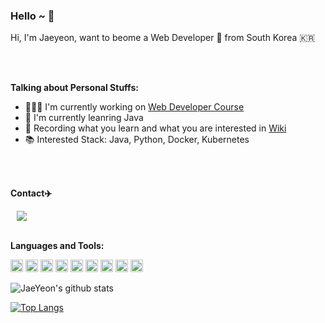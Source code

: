 ### Hello ~ 👋



Hi, I'm Jaeyeon, want to beome a Web Developer 🚀 from South Korea 🇰🇷

<br>
<br>

**Talking about Personal Stuffs:**

- 👨🏽‍💻 I'm currently working on [Web Developer Course](https://github.com/JaeYeon33/EZEN-academy)
- 🌱 I'm currently leanring Java
- 📕 Recording what you learn and what you are interested in [Wiki](https://github.com/JaeYeon33/wiki)
- 📚 Interested Stack: Java, Python, Docker, Kubernetes

<br>
<br>

**Contact✈️**

<a href="https://www.linkedin.com/in/jaeyeon-cho-061094a4/">
    <img src="https://img.shields.io/badge/linkedin-%230077B5.svg?&style=for-the-badge&logo=linkedin&logoColor=white" style="height : atuo; margin-left : 10px; margin-right : 10px;"/>
</a>

<br>
<br>

**Languages and Tools:**

<code><img height="20" src="https://noticon-static.tammolo.com/dgggcrkxq/image/upload/v1566913897/noticon/xbvewg1m3azbpnrzck1k.png"></code>
<code><img height="20" src="https://noticon-static.tammolo.com/dgggcrkxq/image/upload/v1567008394/noticon/ohybolu4ensol1gzqas1.png"></code>
<code><img height="20" src="https://noticon-static.tammolo.com/dgggcrkxq/image/upload/v1566995514/noticon/jufppyr8htislboas4ve.png"></code>
<code><img height="20" src="https://noticon-static.tammolo.com/dgggcrkxq/image/upload/v1566912109/noticon/puksfce6wca36hes1vom.png"></code>
<code><img height="20" src="https://noticon-static.tammolo.com/dgggcrkxq/image/upload/v1566791609/noticon/nen1y11gazeqhejw7nm1.png"></code>
<code><img height="20" src="https://noticon-static.tammolo.com/dgggcrkxq/image/upload/v1566913255/noticon/xbroxmdmksvebf3v6v8v.gif"></code>
<code><img height="20" src="https://noticon-static.tammolo.com/dgggcrkxq/image/upload/v1566915673/noticon/gbjcnilojtgjlxxwe6xk.png"></code>
<code><img height="20" src="https://noticon-static.tammolo.com/dgggcrkxq/image/upload/v1566816336/noticon/prkzlesgukupr1u3v7si.svg"></code>
<code><img height="20" src="https://noticon-static.tammolo.com/dgggcrkxq/image/upload/v1566913419/noticon/xf9bevlrgugi7xj6xkhp.png"></code>

![JaeYeon's github stats](https://github-readme-stats.vercel.app/api?username=JaeYeon33&show_icons=true&theme=tokyonight)

[![Top Langs](https://github-readme-stats.vercel.app/api/top-langs/?username=JaeYeon33&layout=compact&theme=tokyonight)](https://github.com/JaeYeon33/github-readme-stats)